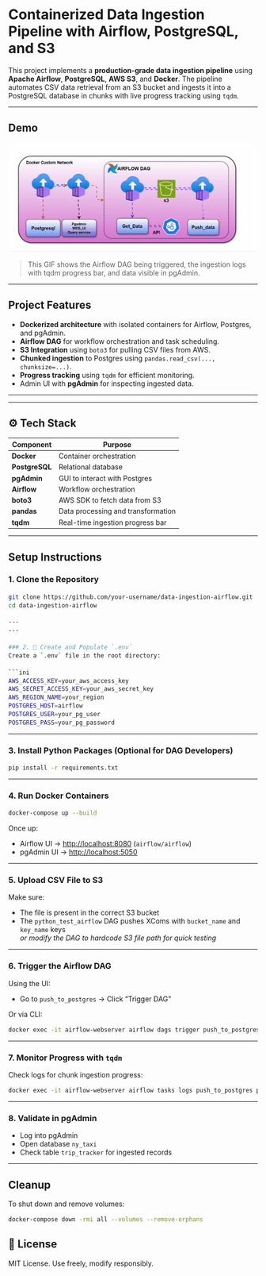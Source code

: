 # Containerized Data Ingestion Pipeline with Airflow, PostgreSQL, and S3

This project implements a **production-grade data ingestion pipeline** using **Apache Airflow**, **PostgreSQL**, **AWS S3**, and **Docker**. The pipeline automates CSV data retrieval from an S3 bucket and ingests it into a PostgreSQL database in chunks with live progress tracking using `tqdm`.

---

## Demo

![Ingestion Pipeline Demo](media/airflow_ingestion.gif)

> This GIF shows the Airflow DAG being triggered, the ingestion logs with tqdm progress bar, and data visible in pgAdmin.

---

## Project Features

- **Dockerized architecture** with isolated containers for Airflow, Postgres, and pgAdmin.
- **Airflow DAG** for workflow orchestration and task scheduling.
- **S3 Integration** using `boto3` for pulling CSV files from AWS.
- **Chunked ingestion** to Postgres using `pandas.read_csv(..., chunksize=...)`.
- **Progress tracking** using `tqdm` for efficient monitoring.
- Admin UI with **pgAdmin** for inspecting ingested data.

---

---

## ⚙️ Tech Stack

| Component       | Purpose                          |
|----------------|----------------------------------|
| **Docker**      | Container orchestration          |
| **PostgreSQL**  | Relational database              |
| **pgAdmin**     | GUI to interact with Postgres    |
| **Airflow**     | Workflow orchestration           |
| **boto3**       | AWS SDK to fetch data from S3    |
| **pandas**      | Data processing and transformation |
| **tqdm**        | Real-time ingestion progress bar |

---

## Setup Instructions

### 1. Clone the Repository

```bash
git clone https://github.com/your-username/data-ingestion-airflow.git
cd data-ingestion-airflow

---
---

### 2. 🧪 Create and Populate `.env`
Create a `.env` file in the root directory:

```ini
AWS_ACCESS_KEY=your_aws_access_key
AWS_SECRET_ACCESS_KEY=your_aws_secret_key
AWS_REGION_NAME=your_region
POSTGRES_HOST=airflow
POSTGRES_USER=your_pg_user
POSTGRES_PASS=your_pg_password
```

---

### 3. Install Python Packages (Optional for DAG Developers)
```bash
pip install -r requirements.txt
```

---

### 4. Run Docker Containers
```bash
docker-compose up --build
```

Once up:
- Airflow UI → [http://localhost:8080](http://localhost:8080) (`airflow/airflow`)
- pgAdmin UI → [http://localhost:5050](http://localhost:5050)

---

### 5. Upload CSV File to S3
Make sure:
- The file is present in the correct S3 bucket
- The `python_test_airflow` DAG pushes XComs with `bucket_name` and `key_name` keys  
  _or modify the DAG to hardcode S3 file path for quick testing_

---

### 6. Trigger the Airflow DAG

Using the UI:
- Go to `push_to_postgres` → Click “Trigger DAG”

Or via CLI:
```bash
docker exec -it airflow-webserver airflow dags trigger push_to_postgres
```

---

### 7. Monitor Progress with `tqdm`

Check logs for chunk ingestion progress:
```bash
docker exec -it airflow-webserver airflow tasks logs push_to_postgres push_data
```

---

### 8. Validate in pgAdmin

- Log into pgAdmin
- Open database `ny_taxi`
- Check table `trip_tracker` for ingested records

---

## Cleanup

To shut down and remove volumes:
```bash
docker-compose down -rmi all --volumes --remove-orphans
```

## 📄 License

MIT License. Use freely, modify responsibly.


